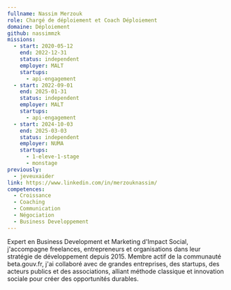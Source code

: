 ```yaml
---
fullname: Nassim Merzouk
role: Chargé de déploiement et Coach Déploiement
domaine: Déploiement
github: nassimmzk
missions:
  - start: 2020-05-12
    end: 2022-12-31
    status: independent
    employer: MALT
    startups:
      - api-engagement
  - start: 2022-09-01
    end: 2025-01-31
    status: independent
    employer: MALT
    startups:
      - api-engagement
  - start: 2024-10-03
    end: 2025-03-03
    status: independent
    employer: NUMA
    startups:
      - 1-eleve-1-stage
      - monstage
previously:
  - jeveuxaider
link: https://www.linkedin.com/in/merzouknassim/
competences:
  - Croissance
  - Coaching
  - Communication
  - Négociation
  - Business Developpement
---
```

Expert en Business Development et Marketing d'Impact Social, j'accompagne freelances, entrepreneurs et organisations dans leur stratégie de développement depuis 2015. Membre actif de la communauté beta.gouv.fr, j'ai collaboré avec de grandes entreprises, des startups, des acteurs publics et des associations, alliant méthode classique et innovation sociale pour créer des opportunités durables.